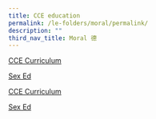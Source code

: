 ```yaml
---
title: CCE education
permalink: /le-folders/moral/permalink/
description: ""
third_nav_title: Moral 德
---
```

[CCE Curriculum](https://poiching.moe.edu.sg/cce-folder/page1)

[Sex Ed](https://poiching.moe.edu.sg/cce-folder/sexed)

[CCE Curriculum](https://poiching.moe.edu.sg/cce-folder/page1)

[Sex Ed](https://poiching.moe.edu.sg/cce-folder/sexed)